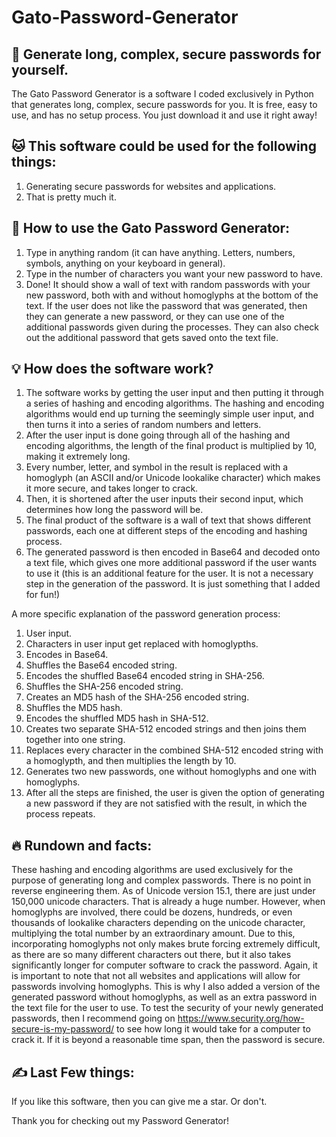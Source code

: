 # Gato-Password-Generator
## 🐍 Generate long, complex, secure passwords for yourself.

The Gato Password Generator is a software I coded exclusively in Python that generates long, complex, secure passwords for you. It is free, easy to use, and has no setup process. You just download it and use it right away!

## 🐱 This software could be used for the following things:

1. Generating secure passwords for websites and applications.
2. That is pretty much it.

## 🌟 How to use the Gato Password Generator:

1. Type in anything random (it can have anything. Letters, numbers, symbols, anything on your keyboard in general).
2. Type in the number of characters you want your new password to have.
3. Done! It should show a wall of text with random passwords with your new password, both with and without homoglyphs at the bottom of the text. If the user does not like the password that was generated, then they can generate a new password, or they can use one of the additional passwords given during the processes. They can also check out the additional password that gets saved onto the text file.

## 💡 How does the software work?

1. The software works by getting the user input and then putting it through a series of hashing and encoding algorithms. The hashing and encoding algorithms would end up turning the seemingly simple user input, and then turns it into a series of random numbers and letters.
2. After the user input is done going through all of the hashing and encoding algorithms, the length of the final product is multiplied by 10, making it extremely long.
3. Every number, letter, and symbol in the result is replaced with a homoglyph (an ASCII and/or Unicode lookalike character) which makes it more secure, and takes longer to crack.
4. Then, it is shortened after the user inputs their second input, which determines how long the password will be.
5. The final product of the software is a wall of text that shows different passwords, each one at different steps of the encoding and hashing process.
6. The generated password is then encoded in Base64 and decoded onto a text file, which gives one more additional password if the user wants to use it (this is an additional feature for the user. It is not a necessary step in the generation of the password. It is just something that I added for fun!)

A more specific explanation of the password generation process:

1. User input.
2. Characters in user input get replaced with homoglypths.
3. Encodes in Base64.
4. Shuffles the Base64 encoded string.
5. Encodes the shuffled Base64 encoded string in SHA-256.
6. Shuffles the SHA-256 encoded string.
7. Creates an MD5 hash of the SHA-256 encoded string.
8. Shuffles the MD5 hash.
9. Encodes the shuffled MD5 hash in SHA-512.
10. Creates two separate SHA-512 encoded strings and then joins them together into one string.
11. Replaces every character in the combined SHA-512 encoded string with a homoglypth, and then multiplies the length by 10.
12. Generates two new passwords, one without homoglyphs and one with homoglyphs.
13. After all the steps are finished, the user is given the option of generating a new password if they are not satisfied with the result, in which the process repeats.

## 🔥 Rundown and facts:

These hashing and encoding algorithms are used exclusively for the purpose of generating long and complex passwords. There is no point in reverse engineering them.
As of Unicode version 15.1, there are just under 150,000 unicode characters. That is already a huge number. However, when homoglyphs are involved, there could be dozens, hundreds, or even thousands of lookalike characters depending on the unicode character, multiplying the total number by an extraordinary amount. Due to this, incorporating homoglyphs not only makes brute forcing extremely difficult, as there are so many different characters out there, but it also takes significantly longer for computer software to crack the password.
Again, it is important to note that not all websites and applications will allow for passwords involving homoglyphs. This is why I also added a version of the generated password without homoglyphs, as well as an extra password in the text file for the user to use.
To test the security of your newly generated passwords, then I recommend going on https://www.security.org/how-secure-is-my-password/ to see how long it would take for a computer to crack it. If it is beyond a reasonable time span, then the password is secure.

## ✍ Last Few things:

If you like this software, then you can give me a star. Or don't.

Thank you for checking out my Password Generator!

